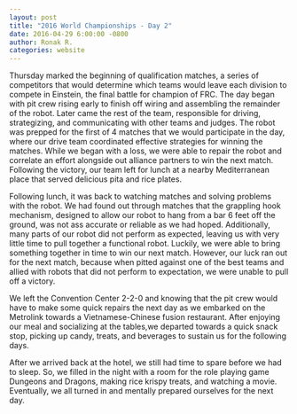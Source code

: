 ```yaml
---
layout: post
title: "2016 World Championships - Day 2"
date: 2016-04-29 6:00:00 -0800
author: Ronak R.
categories: website
---
```


Thursday marked the beginning of qualification matches, a series of competitors that would determine which teams would leave each division to compete in Einstein, the final battle for champion of FRC. The day began with pit crew rising early to finish off wiring and assembling the remainder of the robot. Later came the rest of the team, responsible for driving, strategizing, and communicating with other teams and judges. The robot was prepped for the first of 4 matches that we would participate in the day, where our drive team coordinated effective strategies for winning the matches. While we began with a loss, we were able to repair the robot and correlate an effort alongside out alliance partners to win the next match. Following the victory, our team left for lunch at a nearby Mediterranean place that served delicious pita and rice plates.

Following lunch, it was back to watching matches and solving problems with the robot. We had found out through matches that the grappling hook mechanism, designed to allow our robot to hang from a bar 6 feet off the ground, was not ass accurate or reliable as we had hoped. Additionally, many parts of our robot did not perform as expected, leaving us with very little time to pull together a functional robot. Luckily, we were able to bring something together in time to win our next match. However, our luck ran out for the next match, because when pitted against one of the best teams and allied with robots that did not perform to expectation, we were unable to pull off a victory.

We left the Convention Center 2-2-0 and knowing that the pit crew would have to make some quick repairs the next day as we embarked on the Metrolink towards a Vietnamese-Chinese fusion restaurant. After enjoying our meal and socializing at the tables,we departed towards a quick snack stop, picking up candy, treats, and beverages to sustain us for the following days.

After we arrived back at the hotel, we still had time to spare before we had to sleep. So, we filled in the night with a room for the role playing game Dungeons and Dragons, making rice krispy treats, and watching a movie. Eventually, we all turned in and mentally prepared ourselves for the next day.
